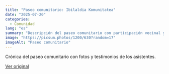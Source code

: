 ```yaml
---
title: "Paseo comunitario: Ibilaldia Komunitatea"
date: "2025-07-20"
categories:
  - Comunidad
lang: "es"
summary: "Descripción del paseo comunitario con participación vecinal y actividades al aire libre."
image: "https://picsum.photos/1200/630?random=17"
imageAlt: "Paseo comunitario"
---
```


Crónica del paseo comunitario con fotos y testimonios de los asistentes.

[Ver original]({{original_url}})
